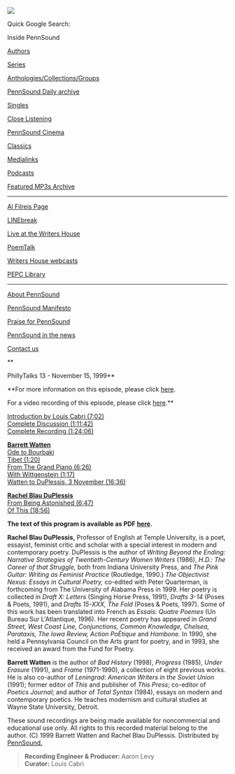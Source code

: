 ![](PennSound_flat.gif)

Quick Google Search:

  

  
  

Inside PennSound

[Authors](authors.php)

[Series](series.php)

[Anthologies/Collections/Groups](anthologies.php)

[PennSound Daily archive](http://writing.upenn.edu/pennsound/daily)

[Singles](http://writing.upenn.edu/pennsound/singles)

[Close Listening](Close-Listening.php)

[PennSound Cinema](video.php)

[Classics](classics.php)

[Medialinks](http://writing.upenn.edu/wh/multimedia/medialinks/index.php)

[Podcasts](http://writing.upenn.edu/pennsound/podcasts.php)

[Featured MP3s Archive](featured-resources-archive.php)

------------------------------------------------------------------------

[Al Filreis Page](Filreis.html)

[LINEbreak](LINEbreak.html)

[Live at the Writers House](http://writing.upenn.edu/%7Ewh/involved/series/live/)

[PoemTalk](http://jacket2.org/content/poem-talk)

[Writers House webcasts](http://writing.upenn.edu/%7Ewh/webcasts/)

[PEPC
Library](http://writing.upenn.edu/pepc/contents.html)

------------------------------------------------------------------------

[About PennSound](http://writing.upenn.edu/pennsound/about.php)

[PennSound Manifesto](http://writing.upenn.edu/pennsound/manifesto.php)

<span class="quoted1">[Praise for PennSound](http://writing.upenn.edu/pennsound/praise.php)</span>

[PennSound in the news](http://writing.upenn.edu/pennsound/news)

[Contact us](mailto:pennsound@writing.upenn.edu)

**  
  
PhillyTalks 13 - November 15, 1999**  
  
**For more information on this episode, please click [here](http://www.writing.upenn.edu/~wh/webcasts/phillytalks13.html).  
  
For a video recording of this episode, please click [here](http://www.english.upenn.edu/~afilreis/88v/Ram/nov15.ram).**  
  
[Introduction by Louis Cabri (7:02)](http://media.sas.upenn.edu/pennsound/groups/phillytalks/13/Cabri-Louis_01_Introduction_PhillyTalks13_11-15-99_UPenn.mp3)  
[Complete Discussion (1:11:42)](http://media.sas.upenn.edu/pennsound/groups/phillytalks/13/PhillyTalks13_Complete-Discussion_11-15-99_UPenn.mp3)  
[Complete Recording (1:24:06)](http://media.sas.upenn.edu/pennsound/groups/phillytalks/13/PhillyTalks13_Complete-Recording_11-15-99_UPenn.mp3)  
  
**[Barrett Watten](http://www.writing.upenn.edu/pennsound/x/Watten.php)**  
[Ode to Bourbaki](http://media.sas.upenn.edu/pennsound/groups/phillytalks/13/Watten-Barrett_02_Ode-to-Bourbaki_11-15-99_UPenn.mp3)  
[Tibet (1:20)](http://media.sas.upenn.edu/pennsound/groups/phillytalks/13/Watten-Barrett_03_Tibet_11-15-99_UPenn.mp3)  
[From The Grand Piano (6:26)](http://media.sas.upenn.edu/pennsound/groups/phillytalks/13/Watten-Barrett_04_From-The-Grand-Piano_11-15-99_UPenn.mp3)  
[With Wittgenstein (1:17)](http://media.sas.upenn.edu/pennsound/groups/phillytalks/13/Watten-Barrett_05_With-Vickenstein_11-15-99_UPenn.mp3)  
[Watten to DuPlessis, 3 November (16:36)](http://media.sas.upenn.edu/pennsound/groups/phillytalks/13/Watten-Barrett_06_Watten-to-DuPlessis-3-November-5_11-15-99_UPenn.mp3)  
  
**[Rachel Blau DuPlessis](http://writing.upenn.edu/pennsound/x/DuPlessis.php)**  
[From Being Astonished (6:47)](http://media.sas.upenn.edu/pennsound/groups/phillytalks/13/Blau-DuPlessis-Rachel_07_From-Being-Astonished_11-15-99_UPenn.mp3)  
[Of This (18:56)](http://media.sas.upenn.edu/pennsound/groups/phillytalks/13/Blau-DuPlessis-Rachel_08_Of-This_11-15-99_UPenn.mp3)  

**The text of this program is available as PDF [here](http://media.sas.upenn.edu/pennsound/groups/phillytalks/pdfs/pt13.pdf).**

**Rachel Blau DuPlessis,** Professor of English at Temple
University,
is a
poet, essayist, feminist critic and scholar with a special interest in
modern and contemporary poetry. DuPlessis is the author of *Writing
Beyond
the Ending: Narrative Strategies of Twentieth-Century Women Writers*
(1986), *H.D.: The Career of that Struggle,* both from Indiana
University
Press, and *The Pink Guitar: Writing as Feminist Practice*
(Routledge,
1990.) *The
Objectivist Nexus: Essays in Cultural Poetry,*
co-edited with Peter Quarterman, is forthcoming from The University of
Alabama Press in 1999.
Her poetry is collected in
*Draft X: Letters* (Singing Horse
Press, 1991), *Drafts 3-14* (Poses & Poets,
1991), and
*Drafts 15-XXX, The Fold* (Poses & Poets, 1997). Some of this
work has been translated into French as *Essais:
Quatre
Poemes* (Un Bureau Sur L'Atlantique, 1996). Her recent poetry
has appeared in *Grand Street, West Coast Line,
Conjunctions, Common Knowledge, Chelsea, Parataxis, The Iowa
Review, Action PoÈtique* and *Hambone.* In
1990, she held
a Pennsylvania Council on the Arts grant for poetry, and in
1993, she received an award from the Fund for Poetry.

**Barrett Watten** is the author of *Bad History* (1998),
*Progress*
(1985), *Under
Erasure* (1991), and *Frame* (1971-1990), a collection of eight
previous
works. He is also co-author of *Leningrad: American Writers in the
Soviet
Union* (1991); former editor of *This* and publisher of *This
Press*; co-editor
of *Poetics Journal*; and author of *Total Syntax* (1984),
essays on modern
and contemporary poetics. He teaches modernism and cultural studies at
Wayne State University, Detroit.

These sound recordings are being made available for noncommercial and educational
use only. All rights to this recorded material belong to the author. (C) 1999 Barrett Watten and Rachel Blau DuPlessis. Distributed by [PennSound.](../index.html)

>   
> **Recording Engineer & Producer:** Aaron Levy  
> **Curator:** Louis Cabri
